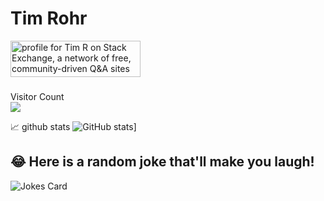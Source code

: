 # Tim Rohr
<a href="https://stackexchange.com/users/5815467"><img src="https://stackexchange.com/users/flair/5815467.png?theme=dark" width="208" height="58" alt="profile for Tim R on Stack Exchange, a network of free, community-driven Q&amp;A sites" title="profile for Tim R on Stack Exchange, a network of free, community-driven Q&amp;A sites"></a>

###
Visitor Count <br>
![](https://komarev.com/ghpvc/?username=TimRohr&color=brightgreen&style=plastic)

📈 github stats
![GitHub stats](https://github-readme-stats-git-masterrstaa-rickstaa.vercel.app/api?username=TimRohr&theme=merko)]

## 😂 Here is a random joke that'll make you laugh!
![Jokes Card](https://readme-jokes.vercel.app/api)
